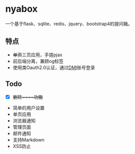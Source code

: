 # nyabox

一个基于flask、sqlite、redis、jquery、bootstrap4的提问箱。

## 特点

* ~~单页~~三页应用，手搓pjax
* 前后端分离，兼顾og标签
* 使用类Oauth2.0认证，通过[DMI](https://m.dogcraft.top)账号登录

## Todo

- [x] ~~删除~~~~功能~~
* 简单的用户设置
* 单页应用
* 浏览器通知
* 管理页面
* 邮件通知
* 支持Markdown
* XSS防止

